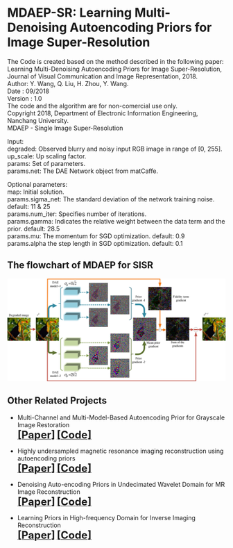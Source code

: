 # MDAEP-SR: Learning Multi-Denoising Autoencoding Priors for Image Super-Resolution
The Code is created based on the method described in the following paper:   
Learning Multi-Denoising Autoencoding Priors for Image Super-Resolution, Journal of Visual Communication and Image Representation, 2018.  
Author: Y. Wang, Q. Liu, H. Zhou, Y. Wang.   
Date : 09/2018    
Version : 1.0   
The code and the algorithm are for non-comercial use only.   
Copyright 2018, Department of Electronic Information Engineering, Nanchang University.   
MDAEP - Single Image Super-Resolution  

Input:  
degraded: Observed blurry and noisy input RGB image in range of [0, 255].  
up_scale: Up scaling factor.  
params: Set of parameters.   
params.net: The DAE Network object from matCaffe.  

Optional parameters:  
map: Initial solution.  
params.sigma_net: The standard deviation of the network training noise. default: 11 & 25  
params.num_iter: Specifies number of iterations.  
params.gamma: Indicates the relative weight between the data term and the prior. default: 28.5  
params.mu: The momentum for SGD optimization. default: 0.9  
params.alpha the step length in SGD optimization. default: 0.1  

## The flowchart of MDAEP for SISR
 ![repeat-MDAEP](/figs/repeat-MDAEP.png)
 

## Other Related Projects
  * Multi-Channel and Multi-Model-Based Autoencoding Prior for Grayscale Image Restoration  
[<font size=5>**[Paper]**</font>](https://ieeexplore.ieee.org/stamp/stamp.jsp?tp=&arnumber=8782831)   [<font size=5>**[Code]**</font>](https://github.com/yqx7150/MEDAEP)

  * Highly undersampled magnetic resonance imaging reconstruction using autoencoding priors  
[<font size=5>**[Paper]**</font>](https://onlinelibrary.wiley.com/doi/abs/10.1002/mrm.27921)   [<font size=5>**[Code]**</font>](https://github.com/yqx7150/EDAEPRec)

  * Denoising Auto-encoding Priors in Undecimated Wavelet Domain for MR Image Reconstruction  
 [<font size=5>**[Paper]**</font>](https://arxiv.org/ftp/arxiv/papers/1909/1909.01108.pdf)   [<font size=5>**[Code]**</font>](https://github.com/yqx7150/WDAEPRec)

  * Learning Priors in High-frequency Domain for Inverse Imaging Reconstruction  
[<font size=5>**[Paper]**</font>](https://arxiv.org/ftp/arxiv/papers/1910/1910.11148.pdf)   [<font size=5>**[Code]**</font>](https://github.com/yqx7150/HFDAEP)

